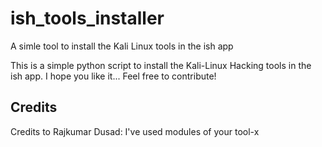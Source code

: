 # ish_tools_installer
A simle tool to install the Kali Linux tools in the ish app

This is a simple python script to install the Kali-Linux Hacking tools in the ish app.
I hope you like it...
Feel free to contribute!

## Credits

Credits to Rajkumar Dusad: I've used modules of your tool-x
